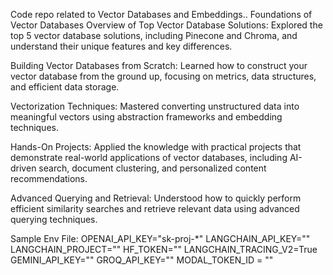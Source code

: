 Code repo related to Vector Databases and Embeddings..
Foundations of Vector Databases
Overview of Top Vector Database Solutions: Explored the top 5 vector database solutions, including Pinecone and Chroma, and understand their unique features and key differences.

Building Vector Databases from Scratch: Learned how to construct your vector database from the ground up, focusing on metrics, data structures, and efficient data storage.

Vectorization Techniques: Mastered converting unstructured data into meaningful vectors using abstraction frameworks and embedding techniques.

Hands-On Projects: Applied the knowledge with practical projects that demonstrate real-world applications of vector databases, including AI-driven search, document clustering, and personalized content recommendations.

Advanced Querying and Retrieval: Understood how to quickly perform efficient similarity searches and retrieve relevant data using advanced querying techniques.

Sample Env File:
OPENAI_API_KEY="sk-proj-*"
LANGCHAIN_API_KEY=""
LANGCHAIN_PROJECT=""
HF_TOKEN=""
LANGCHAIN_TRACING_V2=True
GEMINI_API_KEY=""
GROQ_API_KEY=""
MODAL_TOKEN_ID = ""
